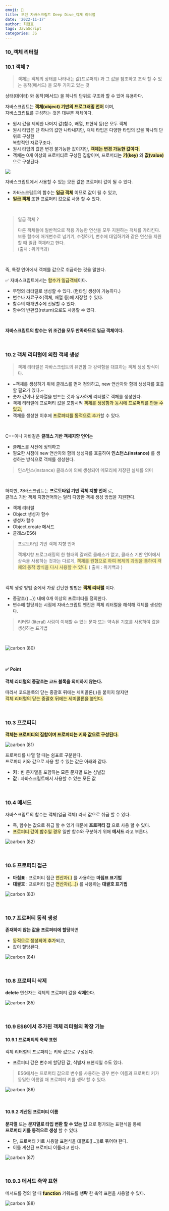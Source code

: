 ```yaml
---
emoji: 📖
title: 모던 자바스크립트 Deep Dive_객체 리터럴
date: '2022-11-17'
author: 최현호
tags: JavaScript
categories: JS
---
```


### 10\_객체 리터럴

### 10.1 객체 ?

> 객체는 객체의 상태를 나타내는 값(프로퍼티) 과 그 값을 참조하고 조작 할 수 있는 동작(메서드) 을 모두 가지고 있는 것

상태(데이터) 와 동작(메서드) 을 하나의 단위로 구조와 할 수 있어 유용하다.

자바스크립트는 <span style='background-color : #fff5b1'>**객체(object) 기반의 프로그래밍 언어**</span> 이며,
<br>자바스크립트를 구성하는 것은 대부분 객체이다.

- 원시 값을 제외한 나머지 값(함수, 배열, 표현식 등)은 모두 객체
- 원시 타입은 단 하나의 값만 나타내지만, 객체 타입은 다양한 타입의 값을 하나의 단위로 구성한  
  복합적인 자료구조다.
- 원시 타입의 값은 변경 불가능한 값이지만, <span style='background-color : #fff5b1'>**객체는 변경 가능한 값이다.**</span>
- 객체는 0개 이상의 프로퍼티로 구성된 집합이며, 프로퍼티는 <span style='background-color : #fff5b1'>**키(key)**</span> 와 <span style='background-color : #fff5b1'>**값(value)**</span> 으로 구성된다.

![](https://velog.velcdn.com/images/hoho_0815/post/224b9e91-4a61-4d15-8650-bb1dfab9bc6f/image.png)

<be>

자바스크립트에서 사용할 수 있는 모든 값은 프로퍼티 값이 될 수 있다.

- 자바스크립트의 함수는 <span style='background-color : #fff5b1'>**일급 객체**</span> 이므로 값이 될 수 있고,
- <span style='background-color : #fff5b1'>**일급 객체**</span> 또한 프로퍼티 값으로 사용 할 수 있다.

<br>

> 일급 객체 ?
>
> 다른 객체들에 일반적으로 적용 가능한 연산을 모두 지원하는 객체를 가리킨다. 보통 함수에 매개변수로 넘기기, 수정하기, 변수에 대입하기와 같은 연산을 지원할 때 일급 객체라고 한다.<br>(출처 : 위키백과)

<br>

즉, 특정 언어에서 객체를 값으로 취급하는 것을 말한다.

✅ 자바스크립트에서는 <span style='background-color : #fff5b1'>함수가 일급객체</span>이다.

- 무명의 리터럴로 생성할 수 있다. (런타임 생성이 가능하다.)
- 변수나 자료구조(객체, 배열 등)에 저장할 수 있다.
- 함수의 매개변수에 전달할 수 있다.
- 함수의 반환값(return)으로도 사용할 수 있다.

<br>

**자바스크립트의 함수는 위 조건을 모두 만족하므로 일급 객체이다.**

<br>

### 10.2 객체 리터럴에 의한 객체 생성

> 객체 리터럴은 자바스크립트의 유연함 과 강력함을 대표하는 객체 생성 방식이다.

- ~객체를 생성하기 위해 클래스를 먼저 정의하고, new 연산자와 함께 생성자를 호출할 필요가 있다.~
- 숫자 값이나 문자열을 만드는 것과 유사하게 리터럴로 객체를 생성한다.
- 객체 리터럴에 프로퍼티 값을 포함시켜 <span style='background-color : #fff5b1'>객체를 생성함과 동시에 프로퍼티를 만들 수 있고,</span>
- 객체를 생성한 이후에 <span style='background-color : #fff5b1'>프로퍼티를 동적으로 추가</span>할 수 있다.

<br>

C++이나 자바같은 **클래스 기반 객체지향 언어**는

- 클래스를 사전에 정의하고
- 필요한 시점에 new 연산자와 함께 생성자를 호출하여 **인스턴스(instance)** 를 생성하는 방식으로 객체를 생성한다.

> 인스턴스(instance) 클래스에 의해 생성되어 메모리에 저장된 실체를 의미

<br>

하지만, 자바스크립트는 **프로토타입 기반 객체 지향 언어** 로,<br> 클래스 기반 객체 지향언어와는 달리 다양한 객체 생성 방법을 지원한다.

- 객체 리터럴
- Object 생성자 함수
- 생성자 함수
- Object.create 메서드
- 클래스(ES6)

> 프로토타입 기반 객체 지향 언어
>
> 객체지향 프로그래밍의 한 형태의 갈래로 클래스가 없고, 클래스 기반 언어에서 상속을 사용하는 것과는 다르게, <span style='background-color : #fff5b1'>객체를 원형으로 하여 복제의 과정을 통하여 객체의 동작 방식을 다시 사용할 수 있다.</span> ( 출처 : 위키백과 )

<br>

객체 생성 방법 중에서 가장 간단한 방법은 <span style='background-color : #fff5b1'>**객체 리터럴**</span> 이다.

- 중괄호({...}) 내에 0개 이상의 프로퍼티를 정의한다.
- 변수에 할당되는 시점에 자바스크립트 엔진은 객체 리터럴을 해석해 객체를 생성한다.

> 리터럴 (literal) 사람이 이해할 수 있는 문자 또는 약속된 기호를 사용하여 값을 생성하는 표기법

<br>

![carbon (80)](https://user-images.githubusercontent.com/87301268/225209999-a323c080-8d0e-4013-8418-0dcbb67120ae.png)

<br>

#### ✅ **Point**

**객체 리터럴의 중괄호는 코드 블록을 의미하지 않는다.**

따라서 코드블록의 닫는 중괄호 뒤에는 세미콜론(;)을 붙이지 않지만<br>
<span style='background-color : #fff5b1'>객체 리터럴의 닫는 중괄호 뒤에는 세미콜론을 붙인다.</span>

<br>

### 10.3 프로퍼티

<span style='background-color : #fff5b1'>**객체는 프로퍼티의 집합이며 프로퍼티는 키와 값으로 구성된다.**</spam>

![carbon (81)](https://user-images.githubusercontent.com/87301268/225210003-81865218-a6a1-47d0-880e-de88aea65e82.png)

프로퍼티를 나열 할 때는 쉼표로 구분한다.  
프로퍼티 키와 값으로 사용 할 수 있는 값은 아래와 같다.

- **키** : 빈 문자열을 포함하는 모든 문자열 또는 심벌값
- **값** : 자바스크립트에서 사용할 수 있는 모든 값

<br>

### 10.4 메서드

자바스크립트의 함수는 객체(일급 객체) 라서 값으로 취급 할 수 있다.

- 즉, 함수는 값으로 취급 할 수 있기 때문에 **프로퍼티 값** 으로 사용 할 수 있다.
- <span style='background-color : #fff5b1'>프로퍼티 값이 함수일 경우</span> 일반 함수와 구분하기 위해 **메서드** 라고 부른다.

![carbon (82)](https://user-images.githubusercontent.com/87301268/225210008-cffef11f-501e-483c-a290-aba98ecdee73.png)

<br>

### 10.5 프로퍼티 접근

- **마침표** : 프로퍼티 접근 <span style='background-color : #fff5b1'>연산자(.)</span> 를 사용하는 **마침표 표기법**
- **대괄호** : 프로퍼티 접근 <span style='background-color : #fff5b1'>연산자(\[...\])</span> 를 사용하는 **대괄호 표기법**

![carbon (83)](https://user-images.githubusercontent.com/87301268/225210012-43656aed-be41-4ca2-8c4f-9fdb3a84dabf.png)

<br>

### 10.7 프로퍼티 동적 생성

**존재하지 않는 값을 프로퍼티에 할당**하면

- <span style='background-color : #fff5b1'>동적으로 생성되어 추가</span>되고,
- 값이 할당된다.

![carbon (84)](https://user-images.githubusercontent.com/87301268/225210013-a53aa100-a452-4388-acc9-7a538d95c405.png)

<br>

### 10.8 프로퍼티 삭제

**delete** 연산자는 객체의 프로퍼티 값을 **삭제**한다.

![carbon (85)](https://user-images.githubusercontent.com/87301268/225210016-9e6285c4-b125-47b2-8d79-197ed82f9c05.png)

<br>

### 10.9 ES6에서 추가된 객체 리터럴의 확장 기능

#### 10.9.1 프로퍼티의 축약 표현

객체 리터럴의 프로퍼티는 키와 값으로 구성된다.

- 프로퍼티 값은 변수에 할당된 값, 식별자 표현식일 수도 있다.

> ES6에서는 프로퍼티 값으로 변수를 사용하는 경우 변수 이름과 프로퍼티 키가 동일한 이름일 때 프로퍼티 키를 생략 할 수 있다.

![carbon (86)](https://user-images.githubusercontent.com/87301268/225210017-d16a5b1d-abf2-4dbf-a0d8-c56ce6183050.png)

<br>

#### 10.9.2 계산된 프로퍼티 이름

**문자열** 또는 **문자열로 타입 변환 할 수 있는 값** 으로 평가되는 표현식을 통해  
**프로퍼티 키를 동적으로 생성** 할 수 있다.

- 단, 프로퍼티 키로 사용할 표현식을 대괄호(\[...\])로 묶어야 한다.
- 이를 계산된 프로퍼티 이름라고 한다.

![carbon (87)](https://user-images.githubusercontent.com/87301268/225210018-8a5060a9-6b3e-488c-a7fa-084d9b6bf331.png)

<br>

### 10.9.3 메서드 축약 표현

메서드를 정의 할 때 <span style='background-color : #fff5b1'>**function**</span> 키워드를 **생략** 한 축약 표현을 사용할 수 있다.

![carbon (88)](https://user-images.githubusercontent.com/87301268/225210020-da2d6626-f981-4065-858e-fdd3b5a8382e.png)

<br>

```toc

```

